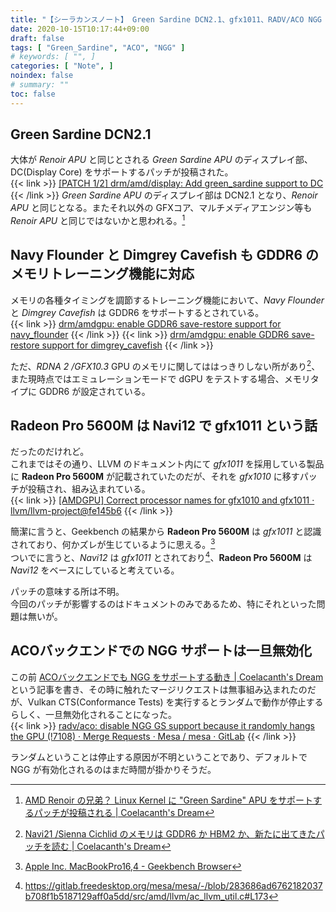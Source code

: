 ```yaml
---
title: "【シーラカンスノート】 Green Sardine DCN2.1、gfx1011、RADV/ACO NGG は一旦無効化 【2020/10/15】"
date: 2020-10-15T10:17:44+09:00
draft: false
tags: [ "Green_Sardine", "ACO", "NGG" ]
# keywords: [ "", ]
categories: [ "Note", ]
noindex: false
# summary: ""
toc: false
---
```


## Green Sardine DCN2.1

大体が *Renoir APU* と同じとされる *Green Sardine APU* のディスプレイ部、DC(Display Core) をサポートするパッチが投稿された。  
{{< link >}} [[PATCH 1/2] drm/amd/display: Add green_sardine support to DC](https://lists.freedesktop.org/archives/amd-gfx/2020-October/054696.html) {{< /link >}}
*Green Sardine APU* のディスプレイ部は DCN2.1 となり、*Renoir APU* と同じとなる。またそれ以外の GFXコア、マルチメディアエンジン等も *Renoir APU* と同じではないかと思われる。[^green_sardine]  

[^green_sardine]: [AMD Renoir の兄弟？ Linux Kernel に "Green Sardine" APU をサポートするパッチが投稿される | Coelacanth's Dream](/posts/2020/10/03/amd-apu-green_sardine/)

## Navy Flounder と Dimgrey Cavefish も GDDR6 のメモリトレーニング機能に対応

メモリの各種タイミングを調節するトレーニング機能において、*Navy Flounder* と *Dimgrey Cavefish* は GDDR6 をサポートするとされている。  
{{< link >}} [drm/amdgpu: enable GDDR6 save-restore support for navy_flounder](https://cgit.freedesktop.org/~agd5f/linux/commit/drivers/gpu/drm/amd?h=amd-staging-drm-next&id=ac0b5ce6684089cacc3968ce8647a87df01e9d85) {{< /link >}}
{{< link >}} [drm/amdgpu: enable GDDR6 save-restore support for dimgrey_cavefish](https://cgit.freedesktop.org/~agd5f/linux/commit/drivers/gpu/drm/amd?h=amd-staging-drm-next&id=5d08b18420755f501781fd625b2f50e0322af1ba) {{< /link >}}

ただ、*RDNA 2 /GFX10.3* GPU のメモリに関してははっきりしない所があり[^sienna_cichlid-mem]、また現時点ではエミュレーションモードで dGPU をテストする場合、メモリタイプに GDDR6 が設定されている。  

[^sienna_cichlid-mem]: [Navi21 /Sienna Cichlid のメモリは GDDR6 か HBM2 か、新たに出てきたパッチを読む | Coelacanth's Dream](/posts/2020/07/27/what-sienna_cichlid-hbm2/)

## Radeon Pro 5600M は Navi12 で gfx1011 という話

だったのだけれど。  
これまではその通り、LLVM のドキュメント内にて *gfx1011* を採用している製品に **Radeon Pro 5600M** が記載されていたのだが、それを *gfx1010* に移すパッチが投稿され、組み込まれている。  
{{< link >}} [[AMDGPU] Correct processor names for gfx1010 and gfx1011 · llvm/llvm-project@fe145b6](https://github.com/llvm/llvm-project/commit/fe145b66ecfd98769feef496d47e49781efd6a2e) {{< /link >}}

簡潔に言うと、Geekbench の結果から **Radeon Pro 5600M** は *gfx1011* と認識されており、何かズレが生じているように思える。[^gb5-radeon-pro-5600m]  
ついでに言うと、*Navi12* は *gfx1011* とされており[^navi12-gfx1011]、**Radeon Pro 5600M** は *Navi12* をベースにしていると考えている。  

[^gb5-radeon-pro-5600m]: [Apple Inc. MacBookPro16,4 - Geekbench Browser](https://browser.geekbench.com/v5/compute/1599856)  
[^navi12-gfx1011]: <https://gitlab.freedesktop.org/mesa/mesa/-/blob/283686ad6762182037b708f1b5187129aff0a5dd/src/amd/llvm/ac_llvm_util.c#L173>  

パッチの意味する所は不明。  
今回のパッチが影響するのはドキュメントのみであるため、特にそれといった問題は無いが。  

## ACOバックエンドでの NGG サポートは一旦無効化

この前 [ACOバックエンドでも NGG をサポートする動き | Coelacanth's Dream](/posts/2020/10/04/aco-ngg-gfx10/) という記事を書き、その時に触れたマージリクエストは無事組み込まれたのだが、Vulkan CTS(Conformance Tests) を実行するとランダムで動作が停止するらしく、一旦無効化されることになった。  
{{< link >}} [radv/aco: disable NGG GS support because it randomly hangs the GPU (!7108) · Merge Requests · Mesa / mesa · GitLab](https://gitlab.freedesktop.org/mesa/mesa/-/merge_requests/7108) {{< /link >}}

ランダムということは停止する原因が不明ということであり、デフォルトで NGG が有効化されるのはまだ時間が掛かりそうだ。  


